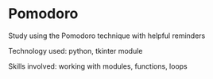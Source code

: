# Pomodoro
Study using the Pomodoro technique with helpful reminders

Technology used: python, tkinter module

Skills involved: working with modules, functions, loops
